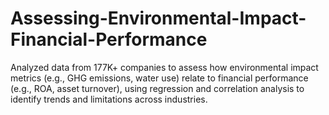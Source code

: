 # Assessing-Environmental-Impact-Financial-Performance
Analyzed data from 177K+ companies to assess how environmental impact metrics (e.g., GHG emissions, water use) relate to financial performance (e.g., ROA, asset turnover), using regression and correlation analysis to identify trends and limitations across industries.
